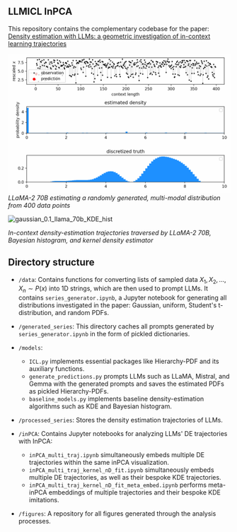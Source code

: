 ## LLMICL InPCA
This repository contains the complementary codebase for the paper: 
    [Density estimation with LLMs: a geometric investigation of in-context learning trajectories](https://arxiv.org/abs/2410.05218)

![randomPDF_70B_snapshots](./figures/randomPDF_70B_snapshots.gif)
*LLaMA-2 70B estimating a randomly generated, multi-modal distribution from 400 data points*


<!-- <div style="position: relative;">
  <img src="figures/LLM_InPCA.gif" style="width: 100%; height: 350px; object-fit: cover; object-position: center;">
  <img src="figures/LLM_InPCA_legend.png" style="position: absolute; bottom: 0; left: 0; width: 25%; max-width: 130px; background-color: rgba(255, 255, 255, 0.7); padding: 5px;">
</div> -->

![gaussian_0.1_llama_70b_KDE_hist](./figures/gaussian_0.1_llama_70b_KDE_hist.gif)

*In-context density-estimation trajectories traversed by LLaMA-2 70B, Bayesian histogram, and kernel density estimator*



## Directory structure

- `/data`: Contains functions for converting lists of sampled data $X_1,X_2,...,X_n \sim P(x)$ into 1D strings, which are then used to prompt LLMs.
It contains `series_generator.ipynb`, a Jupyter notebook for generating all distributions investigated in the paper: Gaussian, uniform, Student's t-distribution, and random PDFs.

- `/generated_series`: This directory caches all prompts generated by `series_generator.ipynb` in the form of pickled dictionaries.

- `/models`: 
    - `ICL.py` implements essential packages like Hierarchy-PDF and its auxiliary functions. 
    - `generate_predictions.py` prompts LLMs such as LLaMA, Mistral, and Gemma with the generated prompts and saves the estimated PDFs as pickled Hierarchy-PDFs.
    - `baseline_models.py` implements baseline density-estimation algorithms such as KDE and Bayesian histogram.

- `/processed_series`: Stores the density estimation trajectories of LLMs.

- `/inPCA`: Contains Jupyter notebooks for analyzing LLMs' DE trajectories with InPCA:
    - `inPCA_multi_traj.ipynb` simultaneously embeds multiple DE trajectories within the same inPCA visualization.
    - `inPCA_multi_traj_kernel_nD_fit.ipynb` simultaneously embeds multiple DE trajectories, as well as their bespoke KDE trajectories.
    - `inPCA_multi_traj_kernel_nD_fit_meta_embed.ipynb` 
    performs meta-inPCA embeddings of multiple trajectories and their bespoke KDE imitations.

- `/figures`: A repository for all figures generated through the analysis processes.